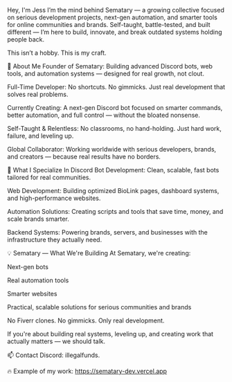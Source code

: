 Hey, I'm Jess
I’m the mind behind Sematary — a growing collective focused on serious development projects, next-gen automation, and smarter tools for online communities and brands.
Self-taught, battle-tested, and built different — I’m here to build, innovate, and break outdated systems holding people back.

This isn’t a hobby. This is my craft.

🚀 About Me
Founder of Sematary: Building advanced Discord bots, web tools, and automation systems — designed for real growth, not clout.

Full-Time Developer: No shortcuts. No gimmicks. Just real development that solves real problems.

Currently Creating: A next-gen Discord bot focused on smarter commands, better automation, and full control — without the bloated nonsense.

Self-Taught & Relentless: No classrooms, no hand-holding. Just hard work, failure, and leveling up.

Global Collaborator: Working worldwide with serious developers, brands, and creators — because real results have no borders.

🔧 What I Specialize In
Discord Bot Development: Clean, scalable, fast bots tailored for real communities.

Web Development: Building optimized BioLink pages, dashboard systems, and high-performance websites.

Automation Solutions: Creating scripts and tools that save time, money, and scale brands smarter.

Backend Systems: Powering brands, servers, and businesses with the infrastructure they actually need.

💡 Sematary — What We're Building
At Sematary, we're creating:

Next-gen bots

Real automation tools

Smarter websites

Practical, scalable solutions for serious communities and brands

No Fiverr clones. No gimmicks. Only real development.

If you're about building real systems, leveling up, and creating work that actually matters — we should talk.

📫 Contact
Discord: illegalfunds.

🔥 Example of my work:
https://sematary-dev.vercel.app
